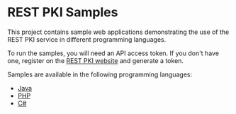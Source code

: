 REST PKI Samples
================

This project contains sample web applications demonstrating the use of the REST PKI service in
different programming languages.

To run the samples, you will need an API access token. If you don't have one, register on the
[REST PKI website](https://restpki.lacunasoftware.com/) and generate a token.

Samples are available in the following programming languages:

* [Java](Java/)
* [PHP](PHP/)
* [C#](CSharp/)